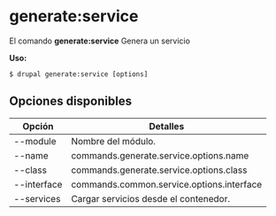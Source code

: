 # generate:service
El comando **generate:service** Genera un servicio

**Uso:**
```
$ drupal generate:service [options] 
```

## Opciones disponibles
Opción | Detalles
-------|-------------
--module | Nombre del módulo.
--name | commands.generate.service.options.name
--class | commands.generate.service.options.class
--interface | commands.common.service.options.interface
--services | Cargar servicios desde el contenedor.
